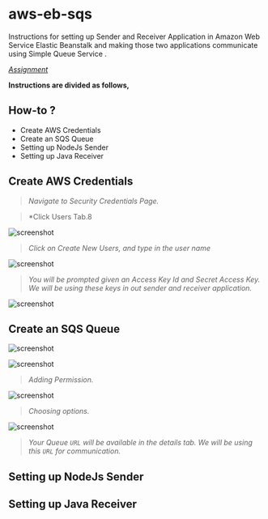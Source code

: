 # aws-eb-sqs

Instructions for setting up Sender and Receiver Application in Amazon Web Service Elastic Beanstalk and making those two applications communicate using Simple Queue Service
. 

*[Assignment](https://github.com/prabhu-durasoft/ECIII)*

**Instructions are divided as follows,**

## How-to ?

- Create AWS Credentials
- Create an SQS Queue
- Setting up NodeJs Sender
- Setting up Java Receiver

## Create AWS Credentials

> *Navigate to Security Credentials Page.*

> *Click Users Tab.8

![screenshot](https://cloud.githubusercontent.com/assets/6268662/7671384/3084aa90-fceb-11e4-9af9-3dd8902717fd.jpg)

> *Click on Create New Users, and type in the user name*

![screenshot](https://cloud.githubusercontent.com/assets/6268662/7671387/31317b4e-fceb-11e4-9551-a13fee233633.jpg)

> *You will be prompted given an Access Key Id and Secret Access Key. We will be using these keys in out sender and receiver application.*

![screenshot](https://cloud.githubusercontent.com/assets/6268662/7671386/309c8a7a-fceb-11e4-9ed8-6c3188f73209.jpg)


## Create an SQS Queue

![screenshot](https://cloud.githubusercontent.com/assets/6268662/7671382/307335d0-fceb-11e4-9203-2debb6db9612.jpg)

![screenshot](https://cloud.githubusercontent.com/assets/6268662/7671381/306ee926-fceb-11e4-8d36-9fac88a060bf.jpg)

> *Adding Permission.*

![screenshot](https://cloud.githubusercontent.com/assets/6268662/7671383/307ba620-fceb-11e4-8e3c-92391a9ad731.jpg)

> *Choosing options.*

![screenshot](https://cloud.githubusercontent.com/assets/6268662/7671385/30887cd8-fceb-11e4-8134-cc2235d5abe3.jpg)

> *Your Queue `URL` will be available in the details tab. We will be using this `URL` for communication.*

## Setting up NodeJs Sender

## Setting up Java Receiver

